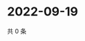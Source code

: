 # 2022-09-19

共 0 条

<!-- BEGIN WEIBO -->
<!-- 最后更新时间 Mon Sep 19 2022 18:20:36 GMT+0800 (China Standard Time) -->

<!-- END WEIBO -->
